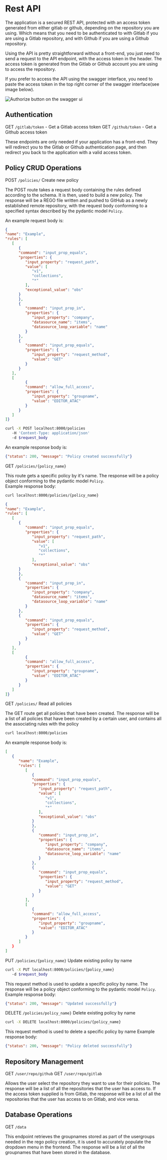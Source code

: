 # Rest API

The application is a secured REST API, protected with an access token generated from either gitlab or github, depending on the repository you are using. Which means that you need to be authenticated to with Gitlab if you are using a Gitlab repository, and with Github if you are using a Github repository.

Using the API is pretty straightforward without a front-end, you just need to send a request to the API endpoint, with the access token in the header. The access token is generated from the Gitlab or Github account you are using to access the repository.

If you prefer to access the API using the swagger interface, you need to paste the access token in the top right corner of the swagger interface(see image below).

![Authorize button on the swagger ui](./img/authorize.png)

## Authentication

GET `/gitlab/token` - Get a Gitlab access token
GET `/github/token` - Get a Github access token

These endpoints are only needed if your application has a front-end. They will redirect you to the Gitlab or Github authentication page, and then redirect you back to the application with a valid access token.

## Policy CRUD Operations

POST `/policies/`  Create new policy

The POST route takes a request body containing the rules defined according to the schema. It is then, used to build a new policy. The response will be a REGO file written and pushed to GitHub as a newly established remote repository, with the request body conforming to a specified syntax described by the pydantic model `Policy`. <br />

An example request body is: <br />

```json
{
"name": "Example",
"rules": [
   [
      {
      "command": "input_prop_equals",
      "properties": {
         "input_property": "request_path",
         "value": [
            "v1",
            "collections",
            "*"
         ],
         "exceptional_value": "obs"
      }
      },
      {
         "command": "input_prop_in",
         "properties": {
            "input_property": "company",
            "datasource_name": "items",
            "datasource_loop_variable": "name"
         }
      },
      {
         "command": "input_prop_equals",
         "properties": {
            "input_property": "request_method",
            "value": "GET"
         }
      }
   ],
   [
         {
         "command": "allow_full_access",
         "properties": {
            "input_property": "groupname",
            "value": "EDITOR_ATAC"
         }
      }
   ]
]}

```

```bash
curl -X POST localhost:8000/policies
   -H 'Content-Type: application/json'
   -d $request_body

```

An example response body is: <br />
```json
{"status": 200, "message": "Policy created successfully"}
```

GET `/policies/{policy_name}` 

This route gets a specific policy by it's name. The response will be a policy object conforming to the pydantic model `Policy`. <br />
Example response body: <br />


```bash
curl localhost:8000/policies/{policy_name}
```
```json
{
"name": "Example",
"rules": [
   [
      {
         "command": "input_prop_equals",
         "properties": {
            "input_property": "request_path",
            "value": [
               "v1",
               "collections",
               "*"
            ],
            "exceptional_value": "obs"
      }
      },
      {
         "command": "input_prop_in",
         "properties": {
            "input_property": "company",
            "datasource_name": "items",
            "datasource_loop_variable": "name"
         }
      },
      {
         "command": "input_prop_equals",
         "properties": {
            "input_property": "request_method",
            "value": "GET"
         }
      }
   ],
   [
         {
         "command": "allow_full_access",
         "properties": {
            "input_property": "groupname",
            "value": "EDITOR_ATAC"
         }
      }
   ]
]}
```





GET `/policies/` Read all policies  

The GET route get all policies that have been created. The response will be a list of all policies that have been created by a certain user, and contains all the associating rules with the policy <br />

```bash
curl localhost:8000/policies
```

An example response body is: <br />

```json
[
   {
      "name": "Example",
      "rules": [
         [
            {
            "command": "input_prop_equals",
            "properties": {
               "input_property": "request_path",
               "value": [
                  "v1",
                  "collections",
                  "*"
               ],
               "exceptional_value": "obs"
            }
            },
            {
               "command": "input_prop_in",
               "properties": {
                  "input_property": "company",
                  "datasource_name": "items",
                  "datasource_loop_variable": "name"
               }
            },
            {
               "command": "input_prop_equals",
               "properties": {
                  "input_property": "request_method",
                  "value": "GET"
               }
            }
         ],
         [
            {
            "command": "allow_full_access",
            "properties": {
               "input_property": "groupname",
               "value": "EDITOR_ATAC"
            }
         }
      ]
   }
]
```


PUT `/policies/{policy_name}` Update existing policy by name

```bash
curl -X PUT localhost:8000/policies/{policy_name}
   -d $request_body
```

This request method is used to update a specific policy by name. The response will be a policy object conforming to the pydantic model `Policy`. <br />
Example response body: <br />
```json
{"status": 200, "message": "Updated successfully"}
```

DELETE `/policies/policy_name}` Delete existing policy by name


```bash
curl -X DELETE localhost:8000/policies/{policy_name}
```

This request method is used to delete a specific policy by name
Example response body: <br />

```json
{"status": 200, "message": "Policy deleted successfully"}  
```

## Repository Management

GET `/user/repo/github`
GET `/user/repo/gitlab`

Allows the user select the repository they want to use for their policies. The response will be a list of all the repositories that the user has access to. If the access token supplied is from Gitlab, the response will be a list of all the repositories that the user has access to on Gitlab, and vice versa.


## Database Operations

GET `/data`

This endpoint retrieves the groupnames stored as part of the usergroups needed in the rego policy creation, it is used to accurately populate the dropdown menu in the frontend. The response will be a list of all the groupnames that have been stored in the database. <br />
